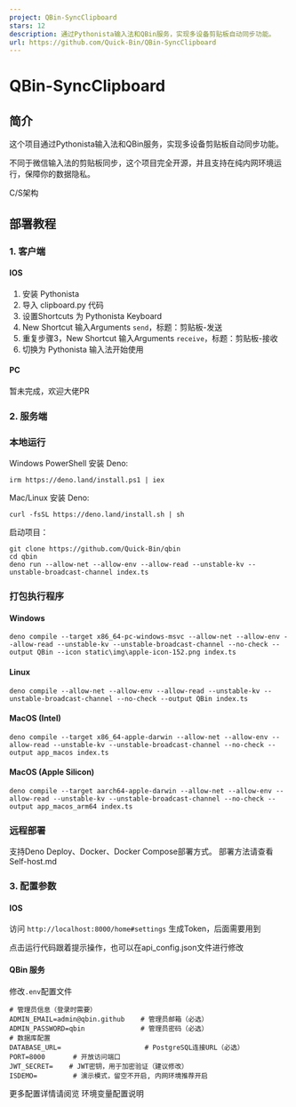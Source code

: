 ```yaml
---
project: QBin-SyncClipboard
stars: 12
description: 通过Pythonista输入法和QBin服务，实现多设备剪贴板自动同步功能。
url: https://github.com/Quick-Bin/QBin-SyncClipboard
---
```


QBin-SyncClipboard
==================

简介
--

这个项目通过Pythonista输入法和QBin服务，实现多设备剪贴板自动同步功能。

不同于微信输入法的剪贴板同步，这个项目完全开源，并且支持在纯内网环境运行，保障你的数据隐私。

C/S架构

部署教程
----

### 1\. 客户端

#### IOS

1.  安装 Pythonista
2.  导入 clipboard.py 代码
3.  设置Shortcuts 为 Pythonista Keyboard
4.  New Shortcut 输入Arguments `send`，标题：剪贴板-发送
5.  重复步骤3，New Shortcut 输入Arguments `receive`，标题：剪贴板-接收
6.  切换为 Pythonista 输入法开始使用

#### PC

暂未完成，欢迎大佬PR

### 2\. 服务端

### 本地运行

Windows PowerShell 安装 Deno:

```
irm https://deno.land/install.ps1 | iex
```

Mac/Linux 安装 Deno:

```
curl -fsSL https://deno.land/install.sh | sh
```

启动项目：

```
git clone https://github.com/Quick-Bin/qbin
cd qbin
deno run --allow-net --allow-env --allow-read --unstable-kv --unstable-broadcast-channel index.ts
```

### 打包执行程序

#### Windows

```
deno compile --target x86_64-pc-windows-msvc --allow-net --allow-env --allow-read --unstable-kv --unstable-broadcast-channel --no-check --output QBin --icon static\img\apple-icon-152.png index.ts
```

#### Linux

```
deno compile --allow-net --allow-env --allow-read --unstable-kv --unstable-broadcast-channel --no-check --output QBin index.ts
```

#### MacOS (Intel)

```
deno compile --target x86_64-apple-darwin --allow-net --allow-env --allow-read --unstable-kv --unstable-broadcast-channel --no-check --output app_macos index.ts
```

#### MacOS (Apple Silicon)

```
deno compile --target aarch64-apple-darwin --allow-net --allow-env --allow-read --unstable-kv --unstable-broadcast-channel --no-check --output app_macos_arm64 index.ts
```

### 远程部署

支持Deno Deploy、Docker、Docker Compose部署方式。 部署方法请查看 Self-host.md

### 3\. 配置参数

#### IOS

访问 `http://localhost:8000/home#settings` 生成Token，后面需要用到

点击运行代码跟着提示操作，也可以在api\_config.json文件进行修改

#### QBin 服务

修改`.env`配置文件

```
# 管理员信息（登录时需要）
ADMIN_EMAIL=admin@qbin.github    # 管理员邮箱（必选）
ADMIN_PASSWORD=qbin              # 管理员密码（必选）
# 数据库配置
DATABASE_URL=					  # PostgreSQL连接URL（必选）
PORT=8000       # 开放访问端口
JWT_SECRET=    # JWT密钥，用于加密验证（建议修改）
ISDEMO=			# 演示模式，留空不开启, 内网环境推荐开启
```

更多配置详情请阅览 环境变量配置说明
